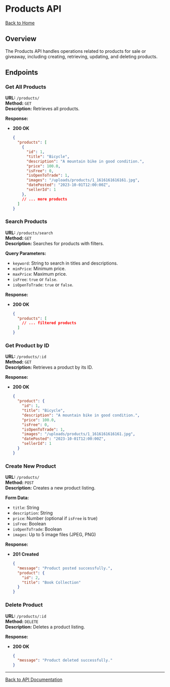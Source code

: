# Products API

[Back to Home](../index.md)

## Overview

The Products API handles operations related to products for sale or giveaway, including creating, retrieving, updating, and deleting products.

## Endpoints

### Get All Products

**URL:** `/products/`  
**Method:** `GET`  
**Description:** Retrieves all products.

**Response:**

- **200 OK**

  ```json
  {
    "products": [
      {
        "id": 1,
        "title": "Bicycle",
        "description": "A mountain bike in good condition.",
        "price": 100.0,
        "isFree": 0,
        "isOpenToTrade": 1,
        "images": "/uploads/products/1_1616161616161.jpg",
        "datePosted": "2023-10-01T12:00:00Z",
        "sellerId": 1
      },
      // ... more products
    ]
  }
  ```

### Search Products

**URL:** `/products/search`  
**Method:** `GET`  
**Description:** Searches for products with filters.

**Query Parameters:**

- `keyword`: String to search in titles and descriptions.
- `minPrice`: Minimum price.
- `maxPrice`: Maximum price.
- `isFree`: `true` or `false`.
- `isOpenToTrade`: `true` or `false`.

**Response:**

- **200 OK**

  ```json
  {
    "products": [
      // ... filtered products
    ]
  }
  ```

### Get Product by ID

**URL:** `/products/:id`  
**Method:** `GET`  
**Description:** Retrieves a product by its ID.

**Response:**

- **200 OK**

  ```json
  {
    "product": {
      "id": 1,
      "title": "Bicycle",
      "description": "A mountain bike in good condition.",
      "price": 100.0,
      "isFree": 0,
      "isOpenToTrade": 1,
      "images": "/uploads/products/1_1616161616161.jpg",
      "datePosted": "2023-10-01T12:00:00Z",
      "sellerId": 1
    }
  }
  ```

### Create New Product

**URL:** `/products/`  
**Method:** `POST`  
**Description:** Creates a new product listing.

**Form Data:**

- `title`: String
- `description`: String
- `price`: Number (optional if `isFree` is true)
- `isFree`: Boolean
- `isOpenToTrade`: Boolean
- `images`: Up to 5 image files (JPEG, PNG)

**Response:**

- **201 Created**

  ```json
  {
    "message": "Product posted successfully.",
    "product": {
      "id": 2,
      "title": "Book Collection"
    }
  }
  ```

### Delete Product

**URL:** `/products/:id`  
**Method:** `DELETE`  
**Description:** Deletes a product listing.

**Response:**

- **200 OK**

  ```json
  {
    "message": "Product deleted successfully."
  }
  ```

---

[Back to API Documentation](../index.md#api-documentation)
